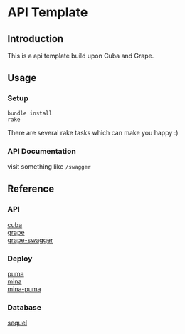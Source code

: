# API Template

## Introduction

This is a api template build upon Cuba and Grape.

## Usage

### Setup

```
bundle install
rake
```

There are several rake tasks which can make you happy :)

### API Documentation

visit something like `/swagger`

## Reference

### API

[cuba](https://github.com/soveran/cuba)    
[grape](https://github.com/ruby-grape/grape)    
[grape-swagger](https://github.com/ruby-grape/grape-swagger)

### Deploy

[puma](https://github.com/puma/puma)    
[mina](https://github.com/mina-deploy/mina)    
[mina-puma](https://github.com/untitledkingdom/mina-puma)    

### Database

[sequel](https://github.com/jeremyevans/sequel)    

